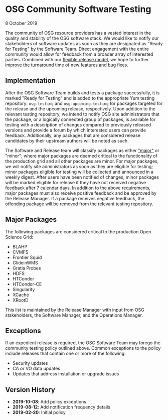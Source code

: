 OSG Community Software Testing
==============================

8 October 2019

The community of OSG resource providers has a vested interest in the quality and stability of the OSG software stack.
We would like to notify our stakeholders of software updates as soon as they are designated as "Ready for Testing" by
the Software Team.
Direct engagement with the entire community would allow for feedback from a broader array of interested parties.
Combined with our [flexible release model](/policy/flexible-release-model), we hope to further improve the turnaround
time of new features and bug fixes.

Implementation
--------------

After the OSG Software Team builds and tests a package successfully, it is marked "Ready for Testing" and is added to the
appropriate Yum testing repository:
`osg-testing` and `osg-upcoming-testing` for packages targeted for the release and the upcoming release, respectively.
Upon addition to the relevant testing repository, we intend to notify OSG site administrators that the package, or a
logically connected group of packages, is available for testing with a description of changes compared to previously
released versions and provide a forum by which interested users can provide feedback.
Additionally, any packages that are considered release candidates by their upstream authors will be noted as such.

The Software and Release team will classify packages as either ["major"](#major-packages) or "minor"; where major
packages are deemed critical to the functionality of the production grid and all other packages are minor.
For major packages, we will notify site administrators as soon as they are eligible for testing;
minor packages eligible for testing will be collected and announced in a weekly digest.
After users have been notified of changes, minor packages will be marked eligible for release if they have not received
negative feedback after 7 calendar days.
In addition to the above requirements, major packages must also receive positive feedback and be approved by the Release
Manager.
If a package receives negative feedback, the offending package will be removed from the relevant testing repository.

Major Packages
--------------

The following packages are considered critical to the production Open Science Grid:

- BLAHP
- CVMFS
- Frontier Squid
- GlideinWMS
- Gratia Probes
- HDFS
- HTCondor
- HTCondor-CE
- Singularity
- XCache
- XRootD

This list is maintained by the Release Manager with input from OSG stakeholders, the Software Manager, and the
Operations Manager.

Exceptions
----------

If an expedient release is required, the OSG Software Team may forego the community testing policy outlined above.
Common exceptions to the policy include releases that contain one or more of the following:

- Security updates
- CA or VO data updates
- Updates that address installation or upgrade issues

Version History
---------------

- **2019-10-08**: Add policy exceptions
- **2019-08-12**: Add notification frequency details
- **2019-02-20**: Initial policy
